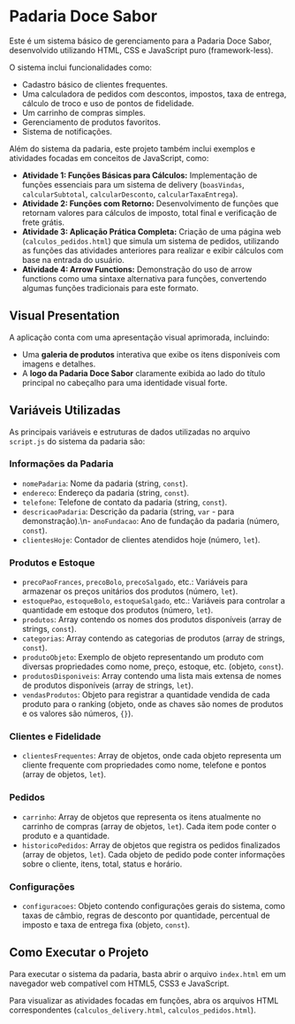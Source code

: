 # Padaria Doce Sabor

Este é um sistema básico de gerenciamento para a Padaria Doce Sabor, desenvolvido utilizando HTML, CSS e JavaScript puro (framework-less).

O sistema inclui funcionalidades como:
- Cadastro básico de clientes frequentes.
- Uma calculadora de pedidos com descontos, impostos, taxa de entrega, cálculo de troco e uso de pontos de fidelidade.
- Um carrinho de compras simples.
- Gerenciamento de produtos favoritos.
- Sistema de notificações.

Além do sistema da padaria, este projeto também inclui exemplos e atividades focadas em conceitos de JavaScript, como:

- **Atividade 1: Funções Básicas para Cálculos:** Implementação de funções essenciais para um sistema de delivery (`boasVindas`, `calcularSubtotal`, `calcularDesconto`, `calcularTaxaEntrega`).
- **Atividade 2: Funções com Retorno:** Desenvolvimento de funções que retornam valores para cálculos de imposto, total final e verificação de frete grátis.
- **Atividade 3: Aplicação Prática Completa:** Criação de uma página web (`calculos_pedidos.html`) que simula um sistema de pedidos, utilizando as funções das atividades anteriores para realizar e exibir cálculos com base na entrada do usuário.
- **Atividade 4: Arrow Functions:** Demonstração do uso de arrow functions como uma sintaxe alternativa para funções, convertendo algumas funções tradicionais para este formato.

## Visual Presentation

A aplicação conta com uma apresentação visual aprimorada, incluindo:

- Uma **galeria de produtos** interativa que exibe os itens disponíveis com imagens e detalhes.
- A **logo da Padaria Doce Sabor** claramente exibida ao lado do título principal no cabeçalho para uma identidade visual forte.

## Variáveis Utilizadas

As principais variáveis e estruturas de dados utilizadas no arquivo `script.js` do sistema da padaria são:

### Informações da Padaria
- `nomePadaria`: Nome da padaria (string, `const`).
- `endereco`: Endereço da padaria (string, `const`).
- `telefone`: Telefone de contato da padaria (string, `const`).
- `descricaoPadaria`: Descrição da padaria (string, `var` - para demonstração).\n- `anoFundacao`: Ano de fundação da padaria (número, `const`).
- `clientesHoje`: Contador de clientes atendidos hoje (número, `let`).

### Produtos e Estoque
- `precoPaoFrances`, `precoBolo`, `precoSalgado`, etc.: Variáveis para armazenar os preços unitários dos produtos (número, `let`).
- `estoquePao`, `estoqueBolo`, `estoqueSalgado`, etc.: Variáveis para controlar a quantidade em estoque dos produtos (número, `let`).
- `produtos`: Array contendo os nomes dos produtos disponíveis (array de strings, `const`).
- `categorias`: Array contendo as categorias de produtos (array de strings, `const`).
- `produtoObjeto`: Exemplo de objeto representando um produto com diversas propriedades como nome, preço, estoque, etc. (objeto, `const`).
- `produtosDisponiveis`: Array contendo uma lista mais extensa de nomes de produtos disponíveis (array de strings, `let`).
- `vendasProdutos`: Objeto para registrar a quantidade vendida de cada produto para o ranking (objeto, onde as chaves são nomes de produtos e os valores são números, `{}`).

### Clientes e Fidelidade
- `clientesFrequentes`: Array de objetos, onde cada objeto representa um cliente frequente com propriedades como nome, telefone e pontos (array de objetos, `let`).

### Pedidos
- `carrinho`: Array de objetos que representa os itens atualmente no carrinho de compras (array de objetos, `let`). Cada item pode conter o produto e a quantidade.
- `historicoPedidos`: Array de objetos que registra os pedidos finalizados (array de objetos, `let`). Cada objeto de pedido pode conter informações sobre o cliente, itens, total, status e horário.

### Configurações
- `configuracoes`: Objeto contendo configurações gerais do sistema, como taxas de câmbio, regras de desconto por quantidade, percentual de imposto e taxa de entrega fixa (objeto, `const`).

## Como Executar o Projeto

Para executar o sistema da padaria, basta abrir o arquivo `index.html` em um navegador web compatível com HTML5, CSS3 e JavaScript.

Para visualizar as atividades focadas em funções, abra os arquivos HTML correspondentes (`calculos_delivery.html`, `calculos_pedidos.html`).
